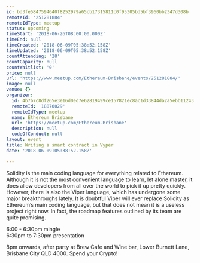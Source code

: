 ```yaml
---
id: bd3fe5847594640f8252979a65cb17315811c0f95305bd5bf3960bb2347d308b
remoteId: '251281884'
remoteIdType: meetup
status: upcoming
timeStart: '2018-06-26T08:00:00.000Z'
timeEnd: null
timeCreated: '2018-06-09T05:38:52.158Z'
timeUpdated: '2018-06-09T05:38:52.158Z'
countAttending: '28'
countCapacity: null
countWaitlist: '0'
price: null
url: 'https://www.meetup.com/Ethereum-Brisbane/events/251281884/'
image: null
venue: {}
organizer:
  id: 4b7b7c8df265e3e16d0ed7e62819499ce157821ec8ac1d33844da2a5ebb11243
  remoteId: '18870029'
  remoteIdType: meetup
  name: Ethereum Brisbane
  url: 'https://meetup.com/Ethereum-Brisbane'
  description: null
  codeOfConduct: null
layout: event
title: Writing a smart contract in Vyper
date: '2018-06-09T05:38:52.158Z'

---
```

<p>Solidity is the main coding language for everything related to Ethereum. Although it is not the most convenient language to learn, let alone master, it does allow developers from all over the world to pick it up pretty quickly. However, there is also the Viper language, which has undergone some major breakthroughs lately. It is doubtful Viper will ever replace Solidity as Ethereum’s main coding language, but that does not mean it is a useless project right now. In fact, the roadmap features outlined by its team are quite promising.</p> <p>6:00 - 6:30pm mingle<br/>6:30pm to 7:30pm presentation</p> <p>8pm onwards, after party at Brew Cafe and Wine bar, Lower Burnett Lane, Brisbane City QLD 4000. Spend your Crypto!</p>

